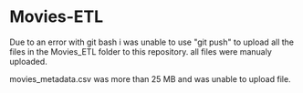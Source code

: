 # Movies-ETL

Due to an error with git bash i was unable to use "git push" to upload all the files in the Movies_ETL folder to this repository. all files were manualy uploaded. 

movies_metadata.csv was more than 25 MB and was unable to upload file.
